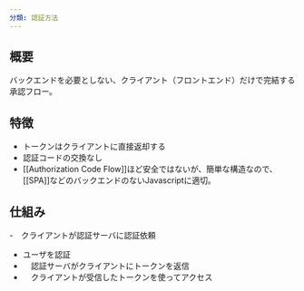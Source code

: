 ```yaml
---
分類: 認証方法
---
```

## 概要
バックエンドを必要としない、クライアント（フロントエンド）だけで完結する承認フロー。

## 特徴
- トークンはクライアントに直接返却する
- 認証コードの交換なし
- [[Authorization Code Flow]]ほど安全ではないが、簡単な構造なので、[[SPA]]などのバックエンドのないJavascriptに適切。

## 仕組み
-　クライアントが認証サーバに認証依頼
-    ユーザを認証
- 　認証サーバがクライアントにトークンを返信
- 　クライアントが受信したトークンを使ってアクセス